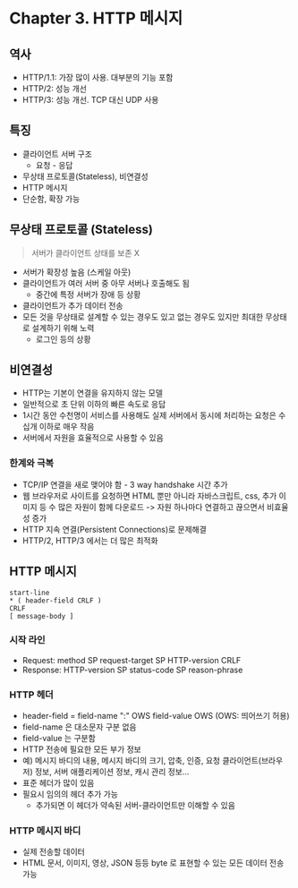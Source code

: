 # Chapter 3. HTTP 메시지

## 역사

- HTTP/1.1: 가장 많이 사용. 대부분의 기능 포함
- HTTP/2: 성능 개선
- HTTP/3: 성능 개선. TCP 대신 UDP 사용

## 특징

- 클라이언트 서버 구조
  - 요청 - 응답
- 무상태 프로토콜(Stateless), 비연결성
- HTTP 메시지
- 단순함, 확장 가능

## 무상태 프로토콜 (Stateless)

> 서버가 클라이언트 상태를 보존 X

- 서버가 확장성 높음 (스케일 아웃)
- 클라이언트가 여러 서버 중 아무 서버나 호출해도 됨
  - 중간에 특정 서버가 장애 등 상황
- 클라이언트가 추가 데이터 전송
- 모든 것을 무상태로 설계할 수 있는 경우도 있고 없는 경우도 있지만 최대한 무상태로 설계하기 위해 노력
  - 로그인 등의 상황

## 비연결성

- HTTP는 기본이 연결을 유지하지 않는 모델
- 일반적으로 초 단위 이하의 빠른 속도로 응답
- 1시간 동안 수천명이 서비스를 사용해도 실제 서버에서 동시에 처리하는 요청은 수십개 이하로 매우 작음
- 서버에서 자원을 효율적으로 사용할 수 있음

### 한계와 극복

- TCP/IP 연결을 새로 맺어야 함 - 3 way handshake 시간 추가
- 웹 브라우저로 사이트를 요청하면 HTML 뿐만 아니라 자바스크립트, css, 추가 이미지 등 수 많은 자원이 함께 다운로드 -> 자원 하나마다 연결하고 끊으면서 비효율성 증가
- HTTP 지속 연결(Persistent Connections)로 문제해결
- HTTP/2, HTTP/3 에서는 더 많은 최적화

## HTTP 메시지

```
start-line
* ( header-field CRLF )
CRLF
[ message-body ]
```

### 시작 라인

- Request: method SP request-target SP HTTP-version CRLF
- Response: HTTP-version SP status-code SP reason-phrase

### HTTP 헤더

- header-field = field-name ":" OWS field-value OWS (OWS: 띄어쓰기 허용)
- field-name 은 대소문자 구분 없음
- field-value 는 구분함
- HTTP 전송에 필요한 모든 부가 정보
- 예) 메시지 바디의 내용, 메시지 바디의 크기, 압축, 인증, 요청 클라이언트(브라우저) 정보, 서버 애플리케이션 정보, 캐시 관리 정보...
- 표준 헤더가 많이 있음
- 필요시 임의의 헤더 추가 가능
  - 추가되면 이 헤더가 약속된 서버-클라이언트만 이해할 수 있음

### HTTP 메시지 바디

- 실제 전송할 데이터
- HTML 문서, 이미지, 영상, JSON 등등 byte 로 표현할 수 있는 모든 데이터 전송 가능